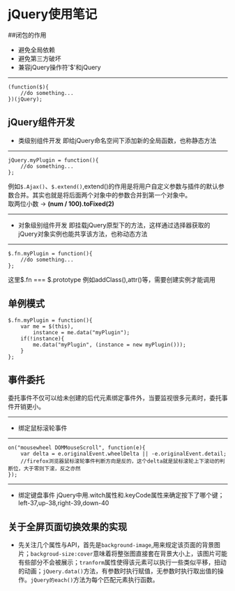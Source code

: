 # jQuery使用笔记
##闭包的作用
- 避免全局依赖
- 避免第三方破坏
- 兼容jQuery操作符'$'和jQuery
***
	(function($){
		//do something...
	})(jQuery);
## jQuery组件开发
- 类级别组件开发
即给jQuery命名空间下添加新的全局函数，也称静态方法
***
	jQuery.myPlugin = function(){
		//do something...
	};
例如`$.Ajax()`、`$.extend()`,extend()的作用是将用户自定义参数与插件的默认参数合并。其实也就是将后面两个对象中的参数合并到第一个对象中。<br>
取两位小数 -> **(num / 100).toFixed(2)**
***
- 对象级别组件开发
即挂载jQuery原型下的方法，这样通过选择器获取的jQuery对象实例也能共享该方法，也称动态方法
***
	$.fn.myPlugin = function(){
		//do something...
	};
这里$.fn === $.prototype
例如addClass(),attr()等，需要创建实例才能调用
## 单例模式
	$.fn.myPlugin = function(){
		var me = $(this),
			instance = me.data("myPlugin");
		if(!instance){
			me.data("myPlugin", (instance = new myPlugin()));
		}
	};
## 事件委托
委托事件不仅可以给未创建的后代元素绑定事件外，当要监视很多元素时，委托事件开销更小。
***
- 绑定鼠标滚轮事件
*** 
	on("mousewheel DOMMouseScroll", function(e){
		var delta = e.originalEvent.wheelDelta || -e.originalEvent.detail;
		//firefox浏览器鼠标滚轮事件判断方向是反的，这个delta就是鼠标滚轮上下滚动的判断位，大于零则下滚，反之亦然
	});
***
- 绑定键盘事件
jQuery中用.witch属性和.keyCode属性来确定按下了哪个键；left-37,up-38,right-39,down-40
## 关于全屏页面切换效果的实现
- 先关注几个属性与API，首先是`background-image`,用来规定该页面的背景图片；`backgroud-size:cover`意味着将整张图直接套在背景大小上，该图片可能有些部分不会被展示；`tranform`属性使得该元素可以执行一些类似平移，扭动的动画；`jQuery.data()`方法，有参数时执行赋值，无参数时执行取出值的操作。`jQuery的each()`方法为每个匹配元素执行函数。